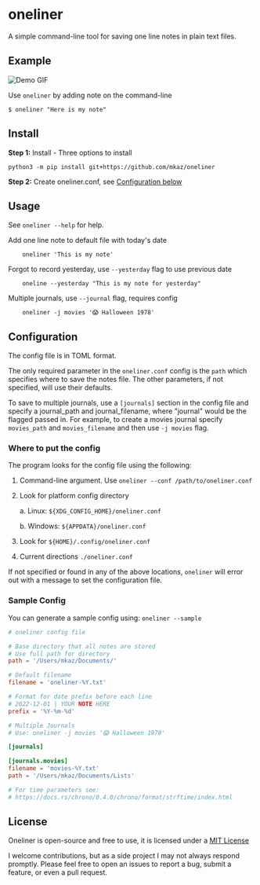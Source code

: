 # oneliner

A simple command-line tool for saving one line notes in plain text files.

## Example

![Demo GIF](https://user-images.githubusercontent.com/45363/206862140-a7fc3b36-a23e-40ea-8a0f-acfcc5636ecd.gif)

Use `oneliner` by adding note on the command-line

```
$ oneliner "Here is my note"
```

## Install

**Step 1:** Install - Three options to install

```
python3 -m pip install git+https://github.com/mkaz/oneliner
```


**Step 2:** Create oneliner.conf, see [Configuration below](#configuration)

## Usage

See `oneliner --help` for help.

Add one line note to default file with today's date

```
    oneliner 'This is my note'
```

Forgot to record yesterday, use `--yesterday` flag to use previous date

```
    oneline --yesterday "This is my note for yesterday"
```

Multiple journals, use `--journal` flag, requires config

```
    oneliner -j movies '😱 Halloween 1978'
```

## Configuration

The config file is in TOML format.

The only required parameter in the `oneliner.conf` config is the `path` which specifies where to save the notes file. The other parameters, if not specified, will use their defaults.

To save to multiple journals, use a `[journals]` section in the config file and specify a journal_path and journal_filename, where "journal" would be the flagged passed in. For example, to create a movies journal specify `movies_path` and `movies_filename` and then use `-j movies` flag.

### Where to put the config

The program looks for the config file using the following:

1. Command-line argument. Use `oneliner --conf /path/to/oneliner.conf`

2. Look for platform config directory

    a. Linux: `${XDG_CONFIG_HOME}/oneliner.conf`

    b. Windows: `${APPDATA}/oneliner.conf`

3. Look for `${HOME}/.config/oneliner.conf`

4. Current directions `./oneliner.conf`

If not specified or found in any of the above locations, `oneliner` will error out with a message to set the configuration file.

### Sample Config

You can generate a sample config using: `oneliner --sample`

```toml
# oneliner config file

# Base directory that all notes are stored
# Use full path for directory
path = '/Users/mkaz/Documents/'

# Default filename
filename = 'oneliner-%Y.txt'

# Format for date prefix before each line
# 2022-12-01 | YOUR NOTE HERE
prefix = '%Y-%m-%d'

# Multiple Journals
# Use: oneliner -j movies '😱 Halloween 1978'

[journals]

[journals.movies]
filename = 'movies-%Y.txt'
path = '/Users/mkaz/Documents/Lists'

# For time parameters see:
# https://docs.rs/chrono/0.4.0/chrono/format/strftime/index.html
```

## License

Oneliner is open-source and free to use, it is licensed under a [MIT License](https://opensource.org/licenses/MIT)

I welcome contributions, but as a side project I may not always respond promptly. Please feel free to open an issues to report a bug, submit a feature, or even a pull request.
